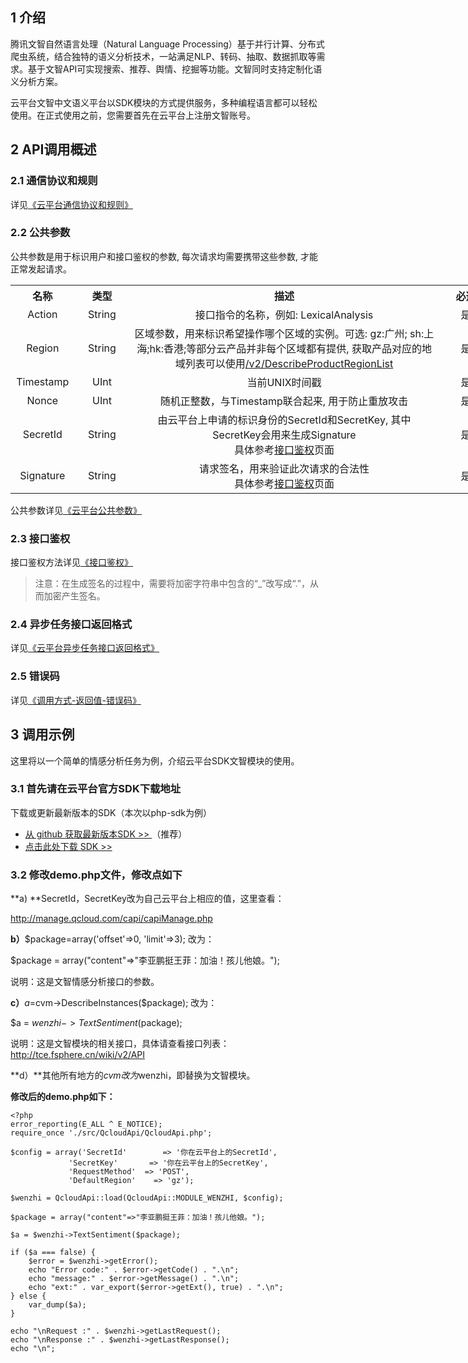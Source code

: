 ## 1 介绍

腾讯文智自然语言处理（Natural Language Processing）基于并行计算、分布式爬虫系统，结合独特的语义分析技术，一站满足NLP、转码、抽取、数据抓取等需求。基于文智API可实现搜索、推荐、舆情、挖掘等功能。文智同时支持定制化语义分析方案。

云平台文智中文语义平台以SDK模块的方式提供服务，多种编程语言都可以轻松使用。在正式使用之前，您需要首先在云平台上注册文智账号。

## 2 API调用概述

### 2.1 通信协议和规则

  详见[《云平台通信协议和规则》](http://tce.fsphere.cn/doc/api/307/%E8%AF%B7%E6%B1%82%E7%BB%93%E6%9E%84)
	
### 2.2 公共参数

  公共参数是用于标识用户和接口鉴权的参数, 每次请求均需要携带这些参数, 才能正常发起请求。
	
<table style="width:771px">
	<tbody>
		<tr>
			<th style="text-align: center; width: 87px;"><strong>名称</strong></th>
			<th style="text-align: center; width: 75px;"><strong>类型</strong></th>
			<th style="text-align: center; width: 509px;"><strong>描述</strong></th>
			<th style="text-align: center; width: 76px;"><strong>必选</strong></th>
		</tr>
		<tr>
			<td style="text-align: center; width: 87px;">Action</td>
			<td style="text-align: center; width: 75px;">String</td>
			<td style="text-align: center; width: 509px;">接口指令的名称，例如: LexicalAnalysis</td>
			<td style="text-align: center; width: 76px;">是</td>
		</tr>
		<tr>
			<td style="text-align: center; width: 87px;">Region</td>
			<td style="text-align: center; width: 75px;">String</td>
			<td style="text-align: center; width: 509px;">区域参数，用来标识希望操作哪个区域的实例。可选: gz:广州; sh:上海;hk:香港;等部分云产品并非每个区域都有提供, 获取产品对应的地域列表可以使用<a href="http://tce.fsphere.cn/wiki/v2/DescribeProductRegionList" target="_blank">/v2/DescribeProductRegionList</a></td>
			<td style="text-align: center; width: 76px;">是</td>
		</tr>
		<tr>
			<td style="text-align: center; width: 87px;">Timestamp</td>
			<td style="text-align: center; width: 75px;">UInt</td>
			<td style="text-align: center; width: 509px;">当前UNIX时间戳</td>
			<td style="text-align: center; width: 76px;">是</td>
		</tr>
		<tr>
			<td style="text-align: center; width: 87px;">Nonce</td>
			<td style="text-align: center; width: 75px;">UInt</td>
			<td style="text-align: center; width: 509px;">随机正整数，与Timestamp联合起来, 用于防止重放攻击</td>
			<td style="text-align: center; width: 76px;">是</td>
		</tr>
		<tr>
			<td style="text-align: center; width: 87px;">SecretId</td>
			<td style="text-align: center; width: 75px;">String</td>
			<td style="text-align: center; width: 509px;">由云平台上申请的标识身份的SecretId和SecretKey, 其中SecretKey会用来生成Signature<br />
			具体参考<a href="http://tce.fsphere.cn/wiki/%E6%8E%A5%E5%8F%A3%E9%89%B4%E6%9D%83" target="_blank">接口鉴权</a>页面</td>
			<td style="text-align: center; width: 76px;">是</td>
		</tr>
		<tr>
			<td style="text-align: center; width: 87px;">Signature</td>
			<td style="text-align: center; width: 75px;">String</td>
			<td style="text-align: center; width: 509px;">请求签名，用来验证此次请求的合法性<br />
			具体参考<a href="http://tce.fsphere.cn/wiki/%E6%8E%A5%E5%8F%A3%E9%89%B4%E6%9D%83" target="_blank">接口鉴权</a>页面</td>
			<td style="text-align: center; width: 76px;">是</td>
		</tr>
	</tbody>
</table>



  公共参数详见[《云平台公共参数》](http://tce.fsphere.cn/wiki/%E5%85%AC%E5%85%B1%E5%8F%82%E6%95%B0)
	
### 2.3 接口鉴权

接口鉴权方法详见[《接口鉴权》](http://tce.fsphere.cn/doc/api/307/%E6%8E%A5%E5%8F%A3%E9%89%B4%E6%9D%83)
>注意：在生成签名的过程中，需要将加密字符串中包含的“_”改写成“.”，从而加密产生签名。

### 2.4 异步任务接口返回格式

  详见[《云平台异步任务接口返回格式》](http://tce.fsphere.cn/doc/api/307/%E5%BC%82%E6%AD%A5%E4%BB%BB%E5%8A%A1%E6%8E%A5%E5%8F%A3%E8%BF%94%E5%9B%9E%E6%A0%BC%E5%BC%8F)
	
### 2.5 错误码

  详见[《调用方式-返回值-错误码》](http://tce.fsphere.cn/doc/api/307/%E9%94%99%E8%AF%AF%E7%A0%81)
	
## 3 调用示例

这里将以一个简单的情感分析任务为例，介绍云平台SDK文智模块的使用。

### 3.1 首先请在云平台官方SDK下载地址

下载或更新最新版本的SDK（本次以php-sdk为例）
- [从 github 获取最新版本SDK >> ](https://github.com/QcloudApi/qcloudapi-sdk-php)（推荐）
- [点击此处下载 SDK >>](https://mc.qcloudimg.com/static/archive/cd1857b4d9a9aeb0179e72a59f235c41/qcloudapi-sdk-php-master.zip)

### 3.2 修改demo.php文件，修改点如下

**a) **SecretId，SecretKey改为自己云平台上相应的值，这里查看：

http://manage.qcloud.com/capi/capiManage.php

**b）**$package=array('offset'=>0, 'limit'=>3); 改为：

$package = array("content"=>"李亚鹏挺王菲：加油！孩儿他娘。");
	
说明：这是文智情感分析接口的参数。

**c）**$a=$cvm->DescribeInstances($package); 改为：

$a = $wenzhi->TextSentiment($package); 

  说明：这是文智模块的相关接口，具体请查看接口列表：
  http://tce.fsphere.cn/wiki/v2/API
	
**d）**其他所有地方的$cvm改为$wenzhi，即替换为文智模块。

**修改后的demo.php如下：**

```
<?php
error_reporting(E_ALL ^ E_NOTICE);
require_once './src/QcloudApi/QcloudApi.php';

$config = array('SecretId'        => '你在云平台上的SecretId',
             'SecretKey'       => '你在云平台上的SecretKey',
             'RequestMethod'  => 'POST',
             'DefaultRegion'    => 'gz');

$wenzhi = QcloudApi::load(QcloudApi::MODULE_WENZHI, $config);

$package = array("content"=>"李亚鹏挺王菲：加油！孩儿他娘。");

$a = $wenzhi->TextSentiment($package);

if ($a === false) {
    $error = $wenzhi->getError();
    echo "Error code:" . $error->getCode() . ".\n";
    echo "message:" . $error->getMessage() . ".\n";
    echo "ext:" . var_export($error->getExt(), true) . ".\n";
} else {
    var_dump($a);
}

echo "\nRequest :" . $wenzhi->getLastRequest();
echo "\nResponse :" . $wenzhi->getLastResponse();
echo "\n";
```
